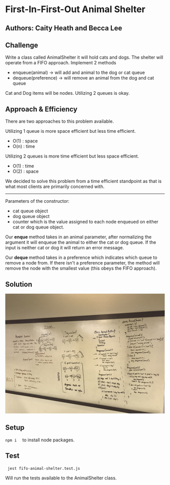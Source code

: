 # First-In-First-Out Animal Shelter

## Authors: Caity Heath and Becca Lee

## Challenge
Write a class called AnimalShelter it will hold cats and dogs. The shelter will operate from a FIFO approach. Implement 2 methods 
* enqueue(animal)   -> will add and animal to the dog or cat queue
* dequeue(preference) -> will remove an animal from the dog and cat queue

Cat and Dog items will be nodes. Utilizing 2 queues is okay. 

## Approach & Efficiency

There are two approaches to this problem available. 

Utilizing 1 queue is more space efficient but less time efficient.  
* O(1) : space
* O(n) : time

Utilizing 2 queues is more time efficient but less space efficient.
* O(1) : time
* O(2) : space

We decided to solve this problem from a time efficient standpoint as that is what most clients are primarily concerned with. 

---

Parameters of the constructor: 
* cat queue object
* dog queue object
* counter which is the value assigned to each node enqueued on either cat or dog queue object. 

Our <strong> enque </strong> method takes in an animal parameter, after normalizing the argument it will enqueue the animal to either the cat or dog queue. If the input is neither cat or dog it will return an error message. 

Our <strong> deque </strong> method takes in a preference which indicates which queue to remove a node from. If there isn't a preference parameter, the method will remove the node with the smallest value (this obeys the FIFO approach). 





## Solution

![fifo_animal_shelter](../assets/fifo_animal_shelter.JPG)


## Setup 

` npm i   ` to install node packages. 

## Test 

` jest fifo-animal-shelter.test.js`

Will run the tests available to the AnimalShelter class. 